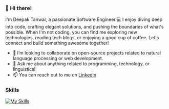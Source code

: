 ### 👋 Hi there! 

<!--
**dtanwar1/dtanwar1** is a ✨ _special_ ✨ repository because its `README.md` (this file) appears on your GitHub profile.

Here are some ideas to get you started:

- 🔭 I’m currently working on ...
- 🌱 I’m currently learning ...

- 😄 Pronouns: ...
- ⚡ Fun fact: ...
-->
I'm Deepak Tanwar, a passionate Software Engineer.💻 I enjoy diving deep into code, crafting elegant solutions, and pushing the boundaries of what's possible. When I'm not coding, you can find me exploring new technologies, reading tech blogs, or enjoying a good cup of coffee. Let's connect and build something awesome together!


- 👯 I’m looking to collaborate on open-source projects related to natural language processing or web development.
- 💬 Ask me about anything related to programming, technology, or linguistics!
- 📫 You can reach out to me on [LinkedIn](www.linkedin.com/in/tanwar-deepak)

### Skills
[![My Skills](https://skillicons.dev/icons?i=mongodb,express,react,nodejs,js,angular,html,css,java,androidstudio,aws)](https://skillicons.dev)
